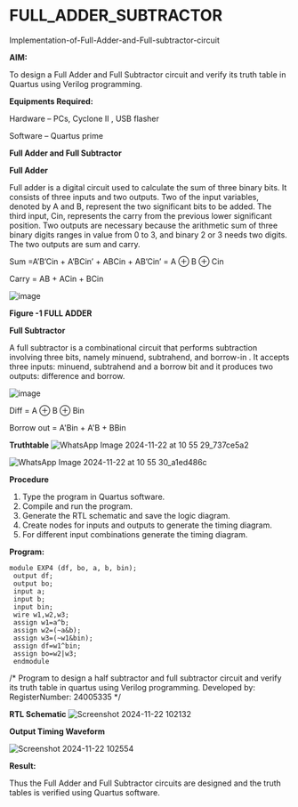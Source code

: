 # FULL_ADDER_SUBTRACTOR

Implementation-of-Full-Adder-and-Full-subtractor-circuit

**AIM:**

To design a Full Adder and Full Subtractor circuit and verify its truth table in Quartus using Verilog programming.

**Equipments Required:**

Hardware – PCs, Cyclone II , USB flasher

Software – Quartus prime

**Full Adder and Full Subtractor**

**Full Adder**

Full adder is a digital circuit used to calculate the sum of three binary bits. It consists of three inputs and two outputs. Two of the input variables, denoted by A and B, represent the two significant bits to be added. The third input, Cin, represents the carry from the previous lower significant position. Two outputs are necessary because the arithmetic sum of three binary digits ranges in value from 0 to 3, and binary 2 or 3 needs two digits. The two outputs are sum and carry.

Sum =A’B’Cin + A’BCin’ + ABCin + AB’Cin’ = A ⊕ B ⊕ Cin 

Carry = AB + ACin + BCin

![image](https://github.com/naavaneetha/FULL_ADDER_SUBTRACTOR/assets/154305477/0f30ba51-5ffb-4198-845f-18e054f675e7)

**Figure -1 FULL ADDER**

**Full Subtractor**

A full subtractor is a combinational circuit that performs subtraction involving three bits, namely minuend, subtrahend, and borrow-in . It accepts three inputs: minuend, subtrahend and a borrow bit and it produces two outputs: difference and borrow.

![image](https://github.com/naavaneetha/FULL_ADDER_SUBTRACTOR/assets/154305477/02b24f51-ab51-4304-9ad6-7b81ffc1ead5)

Diff = A ⊕ B ⊕ Bin 

Borrow out = A'Bin + A'B + BBin

**Truthtable**
![WhatsApp Image 2024-11-22 at 10 55 29_737ce5a2](https://github.com/user-attachments/assets/c949c57c-28b3-4016-9054-58f55d34d25e)

![WhatsApp Image 2024-11-22 at 10 55 30_a1ed486c](https://github.com/user-attachments/assets/d04dc5f5-ef6e-4358-8287-81866494c6ee)



**Procedure**
1. Type the program in Quartus software.
 2. Compile and run the program.
 3. Generate the RTL schematic and save the logic diagram.
4. Create nodes for inputs and outputs to generate the timing diagram.
 5. For different input combinations generate the timing diagram.

**Program:**
```
module EXP4 (df, bo, a, b, bin);
 output df;
 output bo;
 input a;
 input b;
 input bin;
 wire w1,w2,w3;
 assign w1=a^b;
 assign w2=(~a&b); 
 assign w3=(~w1&bin);
 assign df=w1^bin;
 assign bo=w2|w3;
 endmodule
```

/* Program to design a half subtractor and full subtractor circuit and verify its truth table in quartus using Verilog programming. Developed by: RegisterNumber: 24005335
*/

**RTL Schematic**
![Screenshot 2024-11-22 102132](https://github.com/user-attachments/assets/a0b6ad28-e81c-42cc-88ba-fc5a7093f589)


**Output Timing Waveform**

![Screenshot 2024-11-22 102554](https://github.com/user-attachments/assets/761b6a19-d30f-46fd-8e95-1f17dee44f0d)

**Result:**

Thus the Full Adder and Full Subtractor circuits are designed and the truth tables is verified using Quartus software.



